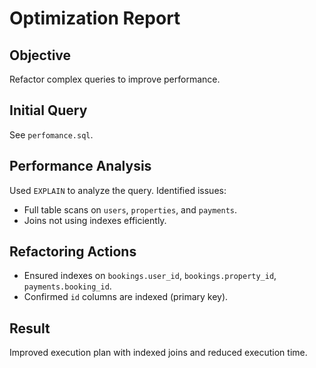 # Optimization Report

## Objective
Refactor complex queries to improve performance.

## Initial Query
See `perfomance.sql`.

## Performance Analysis
Used `EXPLAIN` to analyze the query. Identified issues:
- Full table scans on `users`, `properties`, and `payments`.
- Joins not using indexes efficiently.

## Refactoring Actions
- Ensured indexes on `bookings.user_id`, `bookings.property_id`, `payments.booking_id`.
- Confirmed `id` columns are indexed (primary key).

## Result
Improved execution plan with indexed joins and reduced execution time.

